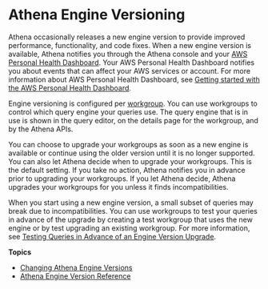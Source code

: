 # Athena Engine Versioning<a name="engine-versions"></a>

Athena occasionally releases a new engine version to provide improved performance, functionality, and code fixes\. When a new engine version is available, Athena notifies you through the Athena console and your [AWS Personal Health Dashboard](https://aws.amazon.com/premiumsupport/technology/personal-health-dashboard/)\. Your AWS Personal Health Dashboard notifies you about events that can affect your AWS services or account\. For more information about AWS Personal Health Dashboard, see [Getting started with the AWS Personal Health Dashboard](https://docs.aws.amazon.com/health/latest/ug/getting-started-phd.html)\.

Engine versioning is configured per [workgroup](manage-queries-control-costs-with-workgroups.md)\. You can use workgroups to control which query engine your queries use\. The query engine that is in use is shown in the query editor, on the details page for the workgroup, and by the Athena APIs\.

You can choose to upgrade your workgroups as soon as a new engine is available or continue using the older version until it is no longer supported\. You can also let Athena decide when to upgrade your workgroups\. This is the default setting\. If you take no action, Athena notifies you in advance prior to upgrading your workgroups\.  If you let Athena decide, Athena upgrades your workgroups for you unless it finds incompatibilities\.

When you start using a new engine version, a small subset of queries may break due to incompatibilities\. You can use workgroups to test your queries in advance of the upgrade by creating a test workgroup that uses the new engine or by test upgrading an existing workgroup\. For more information, see [Testing Queries in Advance of an Engine Version Upgrade](engine-versions-changing.md#engine-versions-testing)\.

**Topics**
+ [Changing Athena Engine Versions](engine-versions-changing.md)
+ [Athena Engine Version Reference](engine-versions-reference.md)